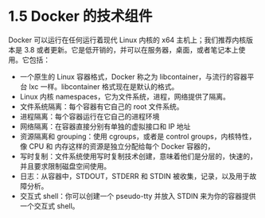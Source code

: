 # 1.5 Docker 的技术组件

Docker 可以运行在任何运行着现代 Linux 内核的 x64 主机上；我们推荐内核版本是 3.8 或者更新。它是低开销的，并可以在服务器，桌面，或者笔记本上使用。它包括：

- 一个原生的 Linux 容器格式，Docker 称之为 libcontainer，与流行的容器平台 lxc 一样。libcontainer 格式现在是默认的格式。
- Linux 内核 namespaces，它为文件系统，进程，网络提供了隔离。
- 文件系统隔离：每个容器有它自己的 root 文件系统。
- 进程隔离：每个容器运行在它自己的进程环境
- 网络隔离：在容器直接分别有单独的虚拟接口和 IP 地址
- 资源隔离和 grouping：使用 cgroups，或者是 control
groups，内核特性，像 CPU 和 内存这样的资源是独立分配给每个 Docker 容器的，
- 写时复制：文件系统使用写时复制技术创建，意味着他们是分层的，快速的，并且要求限制磁盘空间使用。
- 日志：从容器中，STDOUT，STDERR 和 STDIN 被收集，记录，以及用于故障分析。
- 交互式 shell：你可以创建一个 pseudo-tty 并放入 STDIN 来为你的容器提供一个交互式 shell。






